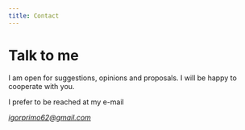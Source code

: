```yaml
---
title: Contact
---
```


# Talk to me

<section>

<p>
    I am open for suggestions, opinions and proposals. I will be happy to
    cooperate with you.
</p>

<p>
    I prefer to be reached at my e-mail
    <address>
        <a href="mailto:igorprimo62@gmail.com">igorprimo62@gmail.com</a>
    </address>
</p>

</section>
